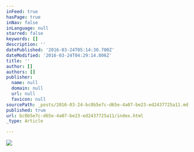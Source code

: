 ```yaml
---
inFeed: true
hasPage: true
inNav: false
inLanguage: null
starred: false
keywords: []
description: ''
datePublished: '2016-03-24T05:14:30.700Z'
dateModified: '2016-03-24T04:29:14.806Z'
title: ''
author: []
authors: []
publisher:
  name: null
  domain: null
  url: null
  favicon: null
sourcePath: _posts/2016-03-24-bc0b5e7c-d65e-4a07-be23-ed2437725a11.md
published: true
url: bc0b5e7c-d65e-4a07-be23-ed2437725a11/index.html
_type: Article

---
```

![](https://the-grid-user-content.s3-us-west-2.amazonaws.com/21e3717f-eb70-4465-ba0f-9bc2dc4a7e42.jpg)